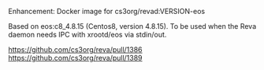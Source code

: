 Enhancement: Docker image for cs3org/revad:VERSION-eos

Based on eos:c8_4.8.15 (Centos8, version 4.8.15). To be used when the
Reva daemon needs IPC with xrootd/eos via stdin/out.

https://github.com/cs3org/reva/pull/1386
https://github.com/cs3org/reva/pull/1389
